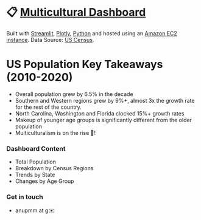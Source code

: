 # :clipboard: [Multicultural Dashboard](http://52.52.210.84:8501/)
Built with [Streamlit](https://streamlit.io/), [Plotly](https://plotly.com/), [Python](https://www.python.org/) and hosted using an [Amazon EC2 instance](https://aws.amazon.com/?nc2=h_lg). Data Source: [US Census](https://www.census.gov/data.html).

# US Population Key Takeaways (2010-2020)
- Overall population grew by 6.5% in the decade
- Southern and Western regions grew by 9%+, almost 3x the growth rate for the rest of the country.
- North Carolina, Washington and Florida clocked 15%+ growth rates
- Makeup of younger age groups is significantly different from the older population
- Multiculturalism is on the rise :rocket:!

### Dashboard Content
- Total Population
- Breakdown by Census Regions
- Trends by State
- Changes by Age Group

### Get in touch
- anupmm at g:envelope:
